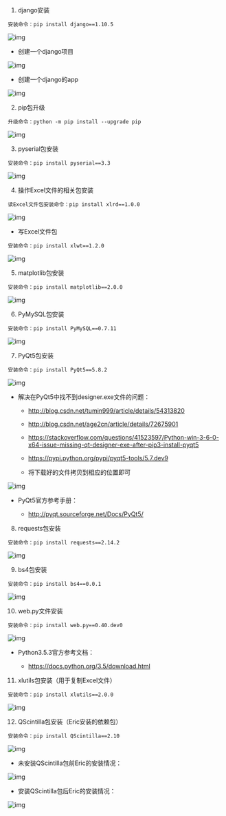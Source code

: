 1. django安装

```
安装命令：pip install django==1.10.5
```

![img](/images/command1.png) 

-  创建一个django项目

![img](/images/command2.png) 

- 创建一个django的app

![img](/images/command3.png) 

2. pip包升级

```
升级命令：python -m pip install --upgrade pip
```

![img](/images/command4.png) 

3. pyserial包安装

```
安装命令：pip install pyserial==3.3
```

![img](/images/command5.png) 

4. 操作Excel文件的相关包安装

```
读Excel文件包安装命令：pip install xlrd==1.0.0
```

![img](/images/command6.png) 

- 写Excel文件包

```
安装命令：pip install xlwt==1.2.0
```

![img](/images/command7.png) 

5. matplotlib包安装

```
安装命令：pip install matplotlib==2.0.0
```

![img](/images/command8.png) 

6. PyMySQL包安装

```
安装命令：pip install PyMySQL==0.7.11
```

![img](/images/command9.png) 

7. PyQt5包安装

```
安装命令：pip install PyQt5==5.8.2
```

![img](/images/command10.png) 

- 解决在PyQt5中找不到designer.exe文件的问题：

  - <http://blog.csdn.net/tumin999/article/details/54313820>

  - <http://blog.csdn.net/age2cn/article/details/72675901>

  - <https://stackoverflow.com/questions/41523597/Python-win-3-6-0-x64-issue-missing-qt-designer-exe-after-pip3-install-pyqt5>

  - <https://pypi.python.org/pypi/pyqt5-tools/5.7.dev9>

  - 将下载好的文件拷贝到相应的位置即可

![img](/images/command11.png) 

- PyQt5官方参考手册：

  - http://pyqt.sourceforge.net/Docs/PyQt5/

8. requests包安装

```
安装命令：pip install requests==2.14.2
```

![img](/images/command12.png) 

9. bs4包安装

```
安装命令：pip install bs4==0.0.1
```

![img](/images/command13.png) 

10. web.py文件安装

```
安装命令：pip install web.py==0.40.dev0
```

![img](/images/command14.png) 

- Python3.5.3官方参考文档：

  - <https://docs.python.org/3.5/download.html>

11. xlutils包安装（用于复制Excel文件）

```
安装命令：pip install xlutils==2.0.0
```

![img](/images/command15.png) 

12. QScintilla包安装（Eric安装的依赖包）

```
安装命令：pip install QScintilla==2.10
```

![img](/images/command16.png) 

- 未安装QScintilla包前Eric的安装情况：


![img](/images/command17.png) 

- 安装QScintilla包后Eric的安装情况：


![img](/images/command18.png) 

 

 

 